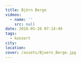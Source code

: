 ```yaml
---
title: Björn Berge
videos:
  - name: ''
    src: null
date: 2016-05-26 07:14:49
tags:
  - konzert
city:
location:
cover: /assets/Bjoern_Berge.jpg
---
```

